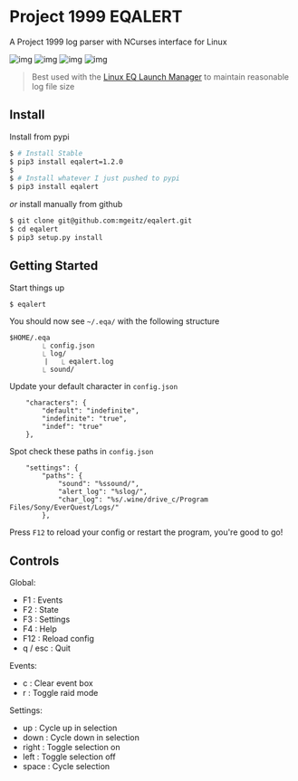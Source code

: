 # Project 1999 EQALERT

A Project 1999 log parser with NCurses interface for Linux

![img](https://i.imgur.com/Pgo1eMk.png)
![img](https://i.imgur.com/oj9Nv25.png)
![img](https://i.imgur.com/TCLJ7v4.png)
![img](https://i.imgur.com/a9GNMV3.png)

> Best used with the [Linux EQ Launch Manager](https://gist.github.com/mgeitz/aa295061c51b26d53dd818d0ebb3e37a) to maintain reasonable log file size


## Install

Install from pypi
```sh
$ # Install Stable
$ pip3 install eqalert=1.2.0
$
$ # Install whatever I just pushed to pypi
$ pip3 install eqalert
```

_or_ install manually from github
```sh
$ git clone git@github.com:mgeitz/eqalert.git
$ cd eqalert
$ pip3 setup.py install
```


## Getting Started

Start things up
```sh
$ eqalert
```

You should now see `~/.eqa/` with the following structure
```
$HOME/.eqa
        ⎿ config.json
        ⎿ log/
         ⎸  ⎿ eqalert.log
        ⎿ sound/
```

Update your default character in `config.json`
```
    "characters": {
        "default": "indefinite",
        "indefinite": "true",
        "indef": "true"
    },
```

Spot check these paths in `config.json`
```
    "settings": {
        "paths": {
            "sound": "%ssound/",
            "alert_log": "%slog/",
            "char_log": "%s/.wine/drive_c/Program Files/Sony/EverQuest/Logs/"
        },
```

Press `F12` to reload your config or restart the program, you're good to go!


## Controls

Global:
  - F1      : Events
  - F2      : State
  - F3      : Settings
  - F4      : Help
  - F12     : Reload config
  - q / esc : Quit

Events:
  - c     : Clear event box
  - r     : Toggle raid mode

Settings:
  - up    : Cycle up in selection
  - down  : Cycle down in selection
  - right : Toggle selection on
  - left  : Toggle selection off
  - space : Cycle selection
